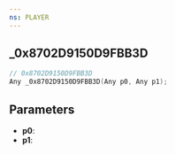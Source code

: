 ```yaml
---
ns: PLAYER
---
```

## _0x8702D9150D9FBB3D

```c
// 0x8702D9150D9FBB3D
Any _0x8702D9150D9FBB3D(Any p0, Any p1);
```

## Parameters
* **p0**:
* **p1**:
